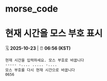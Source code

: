 # morse_code
# 현재 시간을 모스 부호 표시
<!-- MORSE_TIME_START -->
🗓️ **2025-10-23** | ⏰ **06:56 (KST)**

```
현재 시간을 입력하세요. 모스 부호로 바꿉니다
----- -.... ..... -....
모스 부호를 다시 현재 시간으로 바꿉니다
0656
```
<!-- MORSE_TIME_END -->
